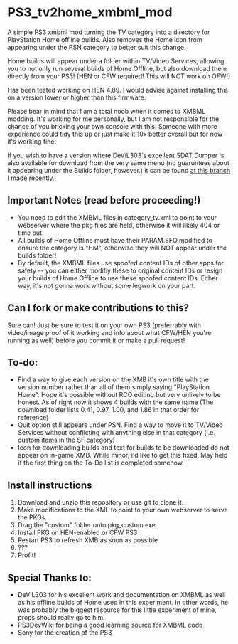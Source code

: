 # PS3_tv2home_xmbml_mod
A simple PS3 xmbml mod turning the TV category into a directory for PlayStation Home offline builds. Also removes the Home icon from appearing under the PSN category to better suit this change.

Home builds will appear under a folder within TV/Video Services, allowing you to not only run several builds of Home Offline, but also download them directly from your PS3! (HEN or CFW required! This will NOT work on OFW!)

Has been tested working on HEN 4.89. I would advise against installing this on a version lower or higher than this firmware.

Please bear in mind that I am a total noob when it comes to XMBML modding. It's working for me personally, but I am not responsible for the chance of you bricking your own console with this. Someone with more experience could tidy this up or just make it 10x better overall but for now it's working fine.

If you wish to have a version where DeViL303's excellent SDAT Dumper is also available for download from the very same menu (no guaruntees about it appearing under the Builds folder, however.) it can be found [at this branch I made recently](https://github.com/ElderLo1/PS3_tv2home_xmbml_mod/tree/SDAT-dumper-included).

## Important Notes (read before proceeding!)
- You need to edit the XMBML files in category_tv.xml to point to your webserver where the pkg files are held, otherwise it will likely 404 or time out.
- All builds of Home Offline must have their PARAM.SFO modified to ensure the category is "HM", otherwise they will NOT appear under the builds folder!
- By default, the XMBML files use spoofed content IDs of other apps for safety -- you can either modifiy these to original content IDs or resign your builds of Home Offline to use these spoofed content IDs. Either way, it's not gonna work without some legwork on your part.

## Can I fork or make contributions to this?
Sure can! Just be sure to test it on your own PS3 (preferrably with video/image proof of it working and info about what CFW/HEN you're running as well) before you commit it or make a pull request!

## To-do:
- Find a way to give each version on the XMB it's own title with the version number rather than all of them simply saying "PlayStation Home". Hope it's possible without RCO editing but very unlikely to be honest. As of right now it shows 4 builds with the same name (The download folder lists 0.41, 0.97, 1.00, and 1.86 in that order for reference)
- Quit option still appears under PSN. Find a way to move it to TV/Video Services without conflicting with anything else in that category (i.e. custom items in the SF category)
- Icon for downloading builds and text for builds to be downloaded do not appear on in-game XMB. While minor, i'd like to get this fixed. May help if the first thing on the To-Do list is completed somehow.

## Install instructions
1. Download and unzip this repository or use git to clone it.
2. Make modifications to the XML to point to your own webserver to serve the PKGs.
3. Drag the "custom" folder onto pkg_custom.exe
4. Install PKG on HEN-enabled or CFW PS3
5. Restart PS3 to refresh XMB as soon as possible
6. ???
7. Profit!

## Special Thanks to:
- DeViL303 for his excellent work and documentation on XMBML as well as his offline builds of Home used in this experiment. In other words, he was probably the biggest resource for this little experiment of mine, props should really go to him!
- PS3DevWiki for being a good learning source for XMBML code
- Sony for the creation of the PS3
